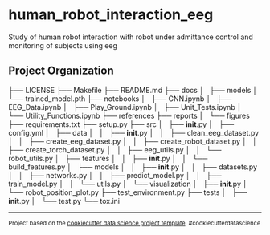 # human_robot_interaction_eeg

Study of human robot interaction with robot under admittance control and monitoring of subjects using eeg

## Project Organization

├── LICENSE
├── Makefile
├── README.md
├── docs
│  
├── models
│   └── trained_model.pth
├── notebooks
│   ├── CNN.ipynb
│   ├── EEG_Data.ipynb
│   ├── Play_Ground.ipynb
│   ├── Unit_Tests.ipynb
│   └── Utility_Functions.ipynb
├── references
├── reports
│   └── figures
├── requirements.txt
├── setup.py
├── src
│   ├── __init__.py
│   ├── config.yml
│   ├── data
│   │   ├── __init__.py
│   │   ├── clean_eeg_dataset.py
│   │   ├── create_eeg_dataset.py
│   │   ├── create_robot_dataset.py
│   │   ├── create_torch_dataset.py
│   │   ├── eeg_utils.py
│   │   └── robot_utils.py
│   ├── features
│   │   ├── __init__.py
│   │   └── build_features.py
│   ├── models
│   │   ├── __init__.py
│   │   ├── datasets.py
│   │   ├── networks.py
│   │   ├── predict_model.py
│   │   ├── train_model.py
│   │   └── utils.py
│   └── visualization
│       ├── __init__.py
│       └── robot_position_plot.py
├── test_environment.py
├── tests
│   ├── __init__.py
│   └── test.py
└── tox.ini
* * *

<p><small>Project based on the <a target="_blank" href="https://drivendata.github.io/cookiecutter-data-science/">cookiecutter data science project template</a>. #cookiecutterdatascience</small></p>
